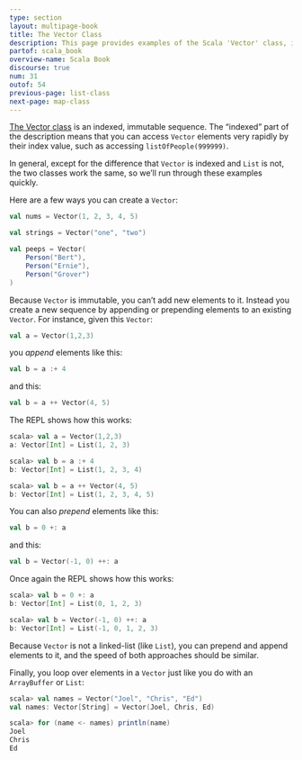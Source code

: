 ```yaml
---
type: section
layout: multipage-book
title: The Vector Class
description: This page provides examples of the Scala 'Vector' class, including how to add and remove elements from a Vector.
partof: scala_book
overview-name: Scala Book
discourse: true
num: 31
outof: 54
previous-page: list-class
next-page: map-class
---
```


[The Vector class](https://www.scala-lang.org/api/current/scala/collection/immutable/Vector.html) is an indexed, immutable sequence. The “indexed” part of the description means that you can access `Vector` elements very rapidly by their index value, such as accessing `listOfPeople(999999)`.

In general, except for the difference that `Vector` is indexed and `List` is not, the two classes work the same, so we’ll run through these examples quickly.

Here are a few ways you can create a `Vector`:

```scala
val nums = Vector(1, 2, 3, 4, 5)

val strings = Vector("one", "two")

val peeps = Vector(
    Person("Bert"),
    Person("Ernie"),
    Person("Grover")
)
```

Because `Vector` is immutable, you can’t add new elements to it. Instead you create a new sequence by appending or prepending elements to an existing `Vector`. For instance, given this `Vector`:

```scala
val a = Vector(1,2,3)
```

you *append* elements like this:

```scala
val b = a :+ 4
```

and this:

```scala
val b = a ++ Vector(4, 5)
```

The REPL shows how this works:

```scala
scala> val a = Vector(1,2,3)
a: Vector[Int] = List(1, 2, 3)

scala> val b = a :+ 4
b: Vector[Int] = List(1, 2, 3, 4)

scala> val b = a ++ Vector(4, 5)
b: Vector[Int] = List(1, 2, 3, 4, 5)
```

You can also *prepend* elements like this:

```scala
val b = 0 +: a
```

and this:

```scala
val b = Vector(-1, 0) ++: a
```

Once again the REPL shows how this works:

```scala
scala> val b = 0 +: a
b: Vector[Int] = List(0, 1, 2, 3)

scala> val b = Vector(-1, 0) ++: a
b: Vector[Int] = List(-1, 0, 1, 2, 3)
```

Because `Vector` is not a linked-list (like `List`), you can prepend and append elements to it, and the speed of both approaches should be similar.

Finally, you loop over elements in a `Vector` just like you do with an `ArrayBuffer` or `List`:

```scala
scala> val names = Vector("Joel", "Chris", "Ed")
val names: Vector[String] = Vector(Joel, Chris, Ed)

scala> for (name <- names) println(name)
Joel
Chris
Ed
```








